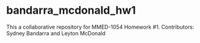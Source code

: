 # bandarra_mcdonald_hw1
This a collaborative repository for MMED-1054 Homework #1. Contributors: Sydney Bandarra and Leyton McDonald
